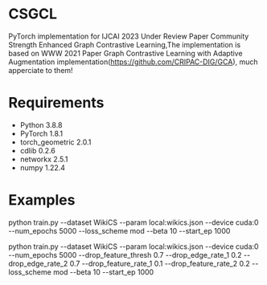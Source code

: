 # CSGCL
PyTorch implementation for IJCAI 2023 Under Review Paper Community Strength Enhanced Graph Contrastive Learning,The implementation is based on WWW 2021 Paper Graph Contrastive Learning with Adaptive Augmentation implementation(https://github.com/CRIPAC-DIG/GCA), much apperciate to them!
# Requirements
* Python 3.8.8
* PyTorch 1.8.1
* torch_geometric 2.0.1
* cdlib 0.2.6
* networkx 2.5.1
* numpy 1.22.4
# Examples
python train.py --dataset WikiCS --param local:wikics.json --device cuda:0 --num_epochs 5000 --loss_scheme mod --beta 10 --start_ep 1000

python train.py --dataset WikiCS --param local:wikics.json --device cuda:0 --num_epochs 5000 --drop_feature_thresh 0.7  --drop_edge_rate_1 0.2 --drop_edge_rate_2 0.7 --drop_feature_rate_1 0.1 --drop_feature_rate_2 0.2  --loss_scheme mod --beta 10 --start_ep 1000
